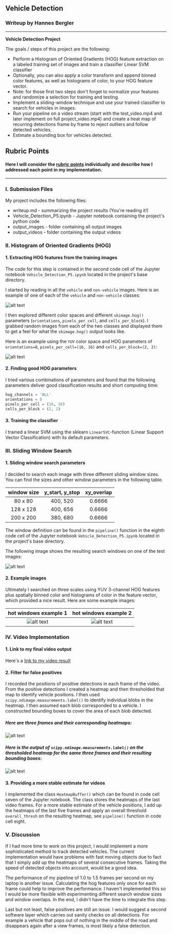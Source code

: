 ## **Vehicle Detection**

### Writeup by Hannes Bergler
---

**Vehicle Detection Project**

The goals / steps of this project are the following:

* Perform a Histogram of Oriented Gradients (HOG) feature extraction on a labeled training set of images and train a classifier Linear SVM classifier
* Optionally, you can also apply a color transform and append binned color features, as well as histograms of color, to your HOG feature vector. 
* Note: for those first two steps don't forget to normalize your features and randomize a selection for training and testing.
* Implement a sliding-window technique and use your trained classifier to search for vehicles in images.
* Run your pipeline on a video stream (start with the test_video.mp4 and later implement on full project_video.mp4) and create a heat map of recurring detections frame by frame to reject outliers and follow detected vehicles.
* Estimate a bounding box for vehicles detected.

[//]: # (Image References)
[image1]: ./output_images/writeup_images/training_data.jpg
[image2]: ./output_images/writeup_images/YUV_HOG_example.jpg
[image3]: ./output_images/writeup_images/search_windows.jpg
[image4]: ./output_images/writeup_images/hot_windows1.jpg
[image5]: ./output_images/writeup_images/hot_windows2.jpg
[image6]: ./output_images/writeup_images/heatmap_examples.JPG
[image7]: ./output_images/writeup_images/labels_and_bboxes.JPG
[video1]: ./output_videos/project_video.mp4

## Rubric Points
#### Here I will consider the [rubric points](https://review.udacity.com/#!/rubrics/513/view) individually and describe how I addressed each point in my implementation. 
---

### I. Submission Files

My project includes the following files:
* writeup.md - summarizing the project results (You're reading it!)
* Vehicle_Detection_P5.ipynb - Jupyter notebook containing the project's python code
* output_images - folder containing all output images
* output_videos - folder containing the output videos

### II. Histogram of Oriented Gradients (HOG)

#### 1. Extracting HOG features from the training images

The code for this step is contained in the second code cell of the Jupyter notebook `Vehicle_Detection_P5.ipynb` located in the project's base directory.

I started by reading in all the `vehicle` and `non-vehicle` images.  Here is an example of one of each of the `vehicle` and `non-vehicle` classes:

![alt text][image1]

I then explored different color spaces and different `skimage.hog()` parameters (`orientations`, `pixels_per_cell`, and `cells_per_block`). I grabbed random images from each of the two classes and displayed them to get a feel for what the `skimage.hog()` output looks like.

Here is an example using the `YUV` color space and HOG parameters of `orientations=8`, `pixels_per_cell=(16, 16)` and `cells_per_block=(2, 2)`:

![alt text][image2]


#### 2. Finding good HOG parameters

I tried various combinations of parameters and found that the following parameters deliver good classification results and short computing time:

```python
hog_channels = 'ALL'
orientations = 8
pixels_per_cell = (16, 16)
cells_per_block = (2, 2)
```

#### 3. Training the classifier

I trained a linear SVM using the sklearn `LinearSVC`-function (Linear Support Vector Classification) with its default parameters.


### III. Sliding Window Search

#### 1. Sliding window search parameters


I decided to search each image with three different sliding window sizes. You can find the sizes and other window parameters in the following table.

| window size  | y_start, y_stop| xy_overlap | 
|:------------:|:--------------:|:----------:|
| 80 x 80      | 400, 520       | 0.6666     |
| 128 x 128    | 400, 656	    | 0.6666     |
| 200 x 200    | 380, 680       | 0.6666     |

The window definition can be found in the `pipeline()` function in the eighth code cell of the Jupyter notebook `Vehicle_Detection_P5.ipynb` located in the project's base directory.

The following image shows the resulting search windows on one of the test images: 

![alt text][image3]

#### 2. Example images

Ultimately I searched on three scales using YUV 3-channel HOG features plus spatially binned color and histograms of color in the feature vector, which provided a nice result.  Here are some example images:

| hot windows example 1 | hot windows example 2 |
|:----:|:----:|
|![alt text][image4] | ![alt text][image5] |


### IV. Video Implementation

#### 1. Link to my final video output

Here's a [link to my video result](./output_videos/project_video.mp4)


#### 2. Filter for false positives

I recorded the positions of positive detections in each frame of the video.  From the positive detections I created a heatmap and then thresholded that map to identify vehicle positions. I then used `scipy.ndimage.measurements.label()` to identify individual blobs in the heatmap.  I then assumed each blob corresponded to a vehicle.  I constructed bounding boxes to cover the area of each blob detected.

##### Here are three frames and their corresponding heatmaps:

![alt text][image6]

##### Here is the output of `scipy.ndimage.measurements.label()` on the thresholded heatmap for the same three frames and their resulting bounding boxes:
![alt text][image7]


#### 3. Providing a more stable estimate for videos

I implemented the class `HeatmapBuffer()` which can be found in code cell seven of the Jupyter notebook. The class stores the heatmaps of the last video frames. For a more stable estimate of the vehicle positions, I add up the heatmaps of the last five frames and apply an overall threshold `overall_thresh` on the resulting heatmap, see `pipeline()` function in code cell eight.


### V. Discussion

If I had more time to work on this project, I would implement a more sophisticated method to track detected vehicles. The current implementation would have problems with fast moving objects due to fact that I simply add up the heatmaps of several consecutive frames. Taking the speed of detected objects into account, would be a good idea.

The performance of my pipeline of 1.0 to 1.5 frames per second on my laptop is another issue. Calculating the hog features only once for each frame could help to improve the performance. I haven't implemented this so I would be more flexible with experimenting different search window sizes and window overlaps. In the end, I didn't have the time to integrate this step.

Last but not least, false positives are still an issue. I would suggest a second software layer which carries out sanity checks on all detections. For example a vehicle that pops out of nothing in the middle of the road and disappears again after a view frames, is most likely a false detection.
